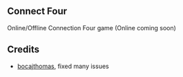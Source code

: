## Connect Four
Online/Offline Connection Four game (Online coming soon)

## Credits 
- [bocajthomas](https://github.com/bocajthomas), fixed many issues
